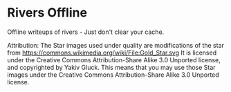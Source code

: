 # Rivers Offline
Offline writeups of rivers - Just don't clear your cache.


Attribution:
The Star images used under quality are modifications of the star from https://commons.wikimedia.org/wiki/File:Gold_Star.svg
It is licensed under the Creative Commons Attribution-Share Alike 3.0 Unported license, and copyrighted by Yakiv Gluck. This means that you may use those Star images under the Creative Commons Attribution-Share Alike 3.0 Unported license.


